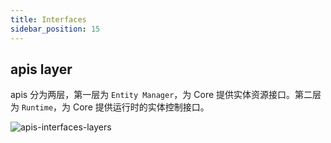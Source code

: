 ```yaml
---
title: Interfaces
sidebar_position: 15
---
```


## apis layer

apis 分为两层，第一层为 `Entity Manager`，为 Core 提供实体资源接口。第二层为 `Runtime`，为 Core 提供运行时的实体控制接口。


![apis-interfaces-layers](/images/core/apis-interfaces-layer.png)
